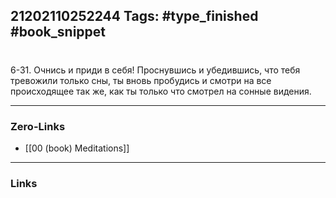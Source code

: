 21202110252244
Tags: #type_finished #book_snippet 
---
# 

 6-31. Очнись и приди в себя! Проснувшись и убедившись, что тебя тревожили только сны, ты вновь пробудись и смотри на все происходящее так же, как ты только что смотрел на сонные видения. 

---
### Zero-Links
 - [[00 (book) Meditations]]
---
### Links
